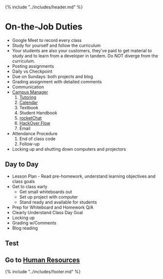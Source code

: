 {% include "../includes/header.md" %}

# On-the-Job Duties

* Google Meet to record every class
* Study for yourself and follow the curriculum
 * Your students are also your customers, they’ve paid to get material to study and to learn from a developer in tandem. Do NOT diverge from the curriculum. 
* Posting assignments
 * Daily vs Checkpoint
 * Due on Sundays: both projects and blog
* Grading assignment with detailed comments
* Communication 
 * [Campus Manager](https://campus.austincodingacademy.com/#users/5b43b1b15ca8d30014dddfa9)
   1. [Tutoring](https://austincodingacademy.com/tutors/)
   1. [Calendar](https://calendar.austincodingacademy.com/)
   1. Textbook
   1. Student Handbook
   1. [rocketChat](https://chat.austincodingacademy.com/)
   1. [HackOver Flow](https://austincodingacademy.com/forum/)
   1. Email
 * Attendance Procedure
   1. End of class code
   1. Follow-up
* Locking up and shutting down computers and projectors


## Day to Day

* Lesson Plan - Read pre-homework, understand learning objectives and class goals
* Get to class early
    * Get small whiteboards out
    * Set up project with computer
    * Stand ready and available for students
* Prep for Whiteboard and Homework Q/A
* Clearly Understand Class Day Goal
* Locking up
* Grading w/Comments
* Blog reading

## Test

<Embed GoogleForm here>

## Go to [Human Resources](../humanResources/01DayClass.md)

{% include "../includes/footer.md" %}
